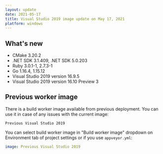 ```yaml
---
layout: update
date: 2021-05-17
title: Visual Studio 2019 image update on May 17, 2021
platform: windows
---
```


## What's new

* CMake 3.20.2
* .NET SDK 3.1.409, .NET SDK 5.0.203
* Ruby 3.0.1-1, 2.7.3-1
* Go 1.16.4, 1.15.12
* Visual Studio 2019 version 16.9.5
* Visual Studio 2019 version 16.10 Preview 3

## Previous worker image

There is a build worker image available from previous deployment. You can use it in case of any issues with the current image:

`Previous Visual Studio 2019`

You can select build worker image in "Build worker image" dropdown on Environment tab of project settings or if you use `appveyor.yml`:

```yaml
image: Previous Visual Studio 2019
```